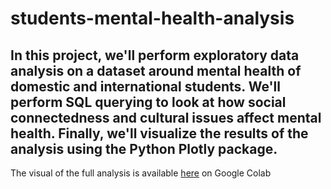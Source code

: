 # students-mental-health-analysis

##  In this project, we'll perform exploratory data analysis on a dataset around mental health of domestic and international students. We'll perform SQL querying to look at how social connectedness and cultural issues affect mental health. Finally, we'll visualize the results of the analysis using the Python Plotly package.

The visual of the full analysis is available [here](|https://colab.research.google.com/drive/1-0VPE3ur2niouyHooDaGrKHfcF_V2Gd7?authuser=0#scrollTo=AAdwinXFg-2N) on Google Colab
